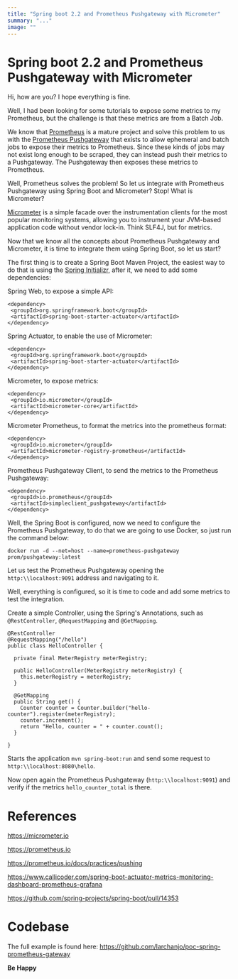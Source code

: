 ```yaml
---
title: "Spring boot 2.2 and Prometheus Pushgateway with Micrometer"
summary: "..."
image: ""
---
```


# Spring boot 2.2 and Prometheus Pushgateway with Micrometer

Hi, how are you? I hope everything is fine.

Well, I had been looking for some tutorials to expose some metrics to my Prometheus, but the challenge is that these metrics are from a Batch Job.

We know that [Prometheus](https://prometheus.io/) is a mature project and solve this problem to us with the [Prometheus Pushgateway](https://github.com/prometheus/pushgateway) that exists to allow ephemeral and batch jobs to expose their metrics to Prometheus. Since these kinds of jobs may not exist long enough to be scraped, they can instead push their metrics to a Pushgateway. The Pushgateway then exposes these metrics to Prometheus.

Well, Prometheus solves the problem! So let us integrate with Prometheus Pushgateway using Spring Boot and Micrometer? Stop! What is Micrometer?

[Micrometer](https://micrometer.io/) is a simple facade over the instrumentation clients for the most popular monitoring systems, allowing you to instrument your JVM-based application code without vendor lock-in. Think SLF4J, but for metrics.

Now that we know all the concepts about Prometheus Pushgateway and Micrometer, it is time to integrate them using Spring Boot, so let us start?

The first thing is to create a Spring Boot Maven Project, the easiest way to do that is using the [Spring Initializr](https://start.spring.io), after it, we need to add some dependencies:

Spring Web, to expose a simple API:

~~~
<dependency>
 <groupId>org.springframework.boot</groupId>
 <artifactId>spring-boot-starter-actuator</artifactId>
</dependency>
~~~

Spring Actuator, to enable the use of Micrometer:

~~~
<dependency>
 <groupId>org.springframework.boot</groupId>
 <artifactId>spring-boot-starter-actuator</artifactId>
</dependency>
~~~

Micrometer, to expose metrics:

~~~
<dependency>
 <groupId>io.micrometer</groupId>
 <artifactId>micrometer-core</artifactId>
</dependency>
~~~

Micrometer Prometheus, to format the metrics into the prometheus format:

~~~
<dependency>
 <groupId>io.micrometer</groupId>
 <artifactId>micrometer-registry-prometheus</artifactId>
</dependency>
~~~

Prometheus Pushgateway Client, to send the metrics to the Prometheus Pushgateway:

~~~
<dependency>
 <groupId>io.prometheus</groupId>
 <artifactId>simpleclient_pushgateway</artifactId>
</dependency>
~~~

Well, the Spring Boot is configured, now we need to configure the Prometheus Pushgateway, to do that we are going to use Docker, so just run the command below:

~~~
docker run -d --net=host --name=prometheus-pushgateway prom/pushgateway:latest
~~~ 

Let us test the Prometheus Pushgateway opening the `http:\\localhost:9091` address and navigating to it.

Well, everything is configured, so it is time to code and add some metrics to test the integration.

Create a simple Controller, using the Spring's Annotations, such as `@RestController`, `@RequestMapping` and `@GetMapping`.

~~~
@RestController
@RequestMapping("/hello")
public class HelloController {

  private final MeterRegistry meterRegistry;

  public HelloController(MeterRegistry meterRegistry) {
    this.meterRegistry = meterRegistry;
  }

  @GetMapping
  public String get() {
    Counter counter = Counter.builder("hello-counter").register(meterRegistry);
    counter.increment();
    return "Hello, counter = " + counter.count();
  }

}
~~~

Starts the application `mvn spring-boot:run` and send some request to `http:\\localhost:8080\hello`.

Now open again the Prometheus Pushgateway (`http:\\localhost:9091`) and verify if the metrics `hello_counter_total` is there.

# References

https://micrometer.io

https://prometheus.io

https://prometheus.io/docs/practices/pushing

https://www.callicoder.com/spring-boot-actuator-metrics-monitoring-dashboard-prometheus-grafana

https://github.com/spring-projects/spring-boot/pull/14353

# Codebase

The full example is found here: https://github.com/larchanjo/poc-spring-prometheus-gateway

**Be Happy**